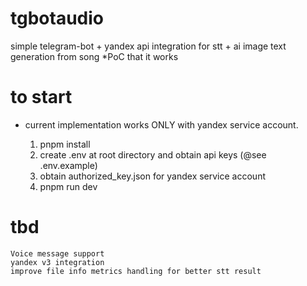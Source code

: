 # tgbotaudio

simple telegram-bot + yandex api integration for stt + ai image text generation from song
\*PoC that it works

# to start
* current implementation works ONLY with yandex service account.

    1) pnpm install
    2) create .env at root directory and obtain api keys (@see .env.example)
    3) obtain authorized_key.json for yandex service account 
    4) pnpm run dev

# tbd

    Voice message support
    yandex v3 integration
    improve file info metrics handling for better stt result
